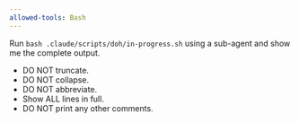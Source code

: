 ```yaml
---
allowed-tools: Bash
---
```


Run `bash .claude/scripts/doh/in-progress.sh` using a sub-agent and show me the complete output.

- DO NOT truncate.
- DO NOT collapse.
- DO NOT abbreviate.
- Show ALL lines in full.
- DO NOT print any other comments.
